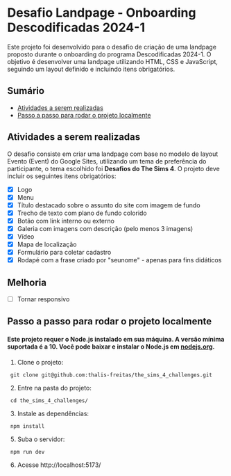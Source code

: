 # Desafio Landpage - Onboarding Descodificadas 2024-1

Este projeto foi desenvolvido para o desafio de criação de uma landpage proposto durante o onboarding do programa Descodificadas 2024-1. O objetivo é desenvolver uma landpage utilizando HTML, CSS e JavaScript, seguindo um layout definido e incluindo itens obrigatórios.

## Sumário
  * [Atividades a serem realizadas](#atividades-a-serem-realizadas)
  * [Passo a passo para rodar o projeto localmente](#passo-a-passo-para-rodar-o-projeto-localmente)

## Atividades a serem realizadas

O desafio consiste em criar uma landpage com base no modelo de layout Evento (Event) do Google Sites, utilizando um tema de preferência do participante, o tema escolhido foi **Desafios do The Sims 4**. O projeto deve incluir os seguintes itens obrigatórios:

- [x] Logo
- [x] Menu
- [x] Título destacado sobre o assunto do site com imagem de fundo
- [x] Trecho de texto com plano de fundo colorido
- [x] Botão com link interno ou externo
- [x] Galeria com imagens com descrição (pelo menos 3 imagens)
- [x] Vídeo
- [x] Mapa de localização
- [x] Formulário para coletar cadastro
- [x] Rodapé com a frase criado por "seunome" - apenas para fins didáticos

## Melhoria
-[ ] Tornar responsivo

## Passo a passo para rodar o projeto localmente

#### Este projeto requer o Node.js instalado em sua máquina. A versão mínima suportada é a 10. Você pode baixar e instalar o Node.js em [nodejs.org](https://nodejs.org/).

1. Clone o projeto:

```
 git clone git@github.com:thalis-freitas/the_sims_4_challenges.git
```

2. Entre na pasta do projeto:

```
 cd the_sims_4_challenges/
```

3. Instale as dependências:

```
 npm install
```

5. Suba o servidor:

```
 npm run dev
```

6. Acesse http://localhost:5173/
